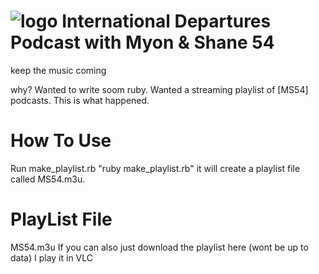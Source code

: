 ![logo](https://raw.github.com/gardenof/ms54/master/ms54.jpg)
International Departures Podcast with Myon & Shane 54
====

keep the music coming



why?
Wanted to write soom ruby.
Wanted a streaming playlist of [MS54] podcasts.
This is what happened.

How To Use
====
Run make_playlist.rb "ruby make_playlist.rb" it will create a playlist
file called MS54.m3u.

PlayList File
====
MS54.m3u
If you can also just download the playlist here (wont be up to data)
I play it in VLC
